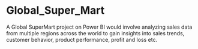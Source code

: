# Global_Super_Mart
A Global SuperMart project on Power BI would involve analyzing sales data from multiple regions across the world to gain insights into sales trends, customer behavior, product performance, profit and loss etc.
